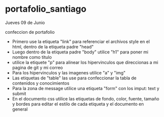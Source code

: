# portafolio_santiago 

Jueves 09 de Junio 

confeccion de portafolio 

- Primero use la etiqueta "link" para referenciar el archivos style en el html, dentro de la etiqueta padre "head"
- Luego dentro de la etiqueta padre "body" utilice "h1" para poner mi nombre como titulo
- utilice la etiquete "p" para alinear los hipervinculos que direccionas a mi pagina de git y mi correo
- Para los hipervinculos y las imagenes utilice "a" y "img"
- Las etiquetas de "table" las use para confeccionar la tabla de contenidos y conocimientos
- Para la zona de message utilice una etiqueta "form" con los imput: text y submit 
- En el documento css utilice las etiquetas de fondo, color, fuente, tamaño y bordes para editar el estilo de cada etiqueta y el documento en general 
